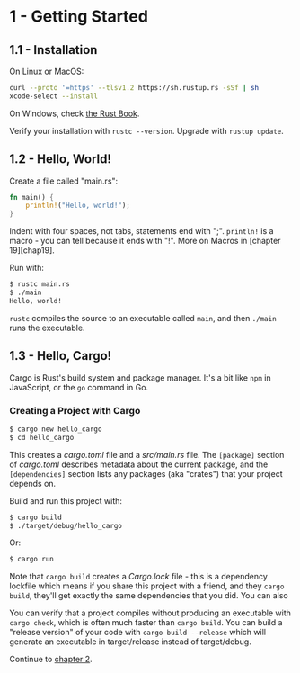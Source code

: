# 1 - Getting Started

## 1.1 - Installation

On Linux or MacOS:

```sh
curl --proto '=https' --tlsv1.2 https://sh.rustup.rs -sSf | sh
xcode-select --install
```

On Windows, check [the Rust Book](https://doc.rust-lang.org/stable/book/ch01-01-installation.html#installing-rustup-on-windows).

Verify your installation with `rustc --version`. Upgrade with `rustup update`.

## 1.2 - Hello, World!

Create a file called "main.rs":

```rust
fn main() {
    println!("Hello, world!");
}
```

Indent with four spaces, not tabs, statements end with ";". `println!` is a macro - you can tell because it ends with "!". More on Macros in [chapter 19][chap19].

Run with:

```sh
$ rustc main.rs
$ ./main
Hello, world!
```

`rustc` compiles the source to an executable called `main`, and then `./main` runs the executable.

## 1.3 - Hello, Cargo!

Cargo is Rust's build system and package manager. It's a bit like `npm` in JavaScript, or the `go` command in Go.

### Creating a Project with Cargo

```sh
$ cargo new hello_cargo
$ cd hello_cargo
```

This creates a _cargo.toml_ file and a _src/main.rs_ file. The `[package]` section of _cargo.toml_ describes metadata about the current package, and the `[dependencies]` section lists any packages (aka "crates") that your project depends on.

Build and run this project with:

```sh
$ cargo build
$ ./target/debug/hello_cargo
```

Or:

```sh
$ cargo run
```

Note that `cargo build` creates a _Cargo.lock_ file - this is a dependency lockfile which means if you share this project with a friend, and they `cargo build`, they'll get exactly the same dependencies that you did. You can also

You can verify that a project compiles without producing an executable with `cargo check`, which is often much faster than `cargo build`. You can build a "release version" of your code with `cargo build --release` which will generate an executable in target/release instead of target/debug.

Continue to [chapter 2][chap2].

[chap2]: ./ch02-guessing-game.md "Chapter 2: Guessing Game"